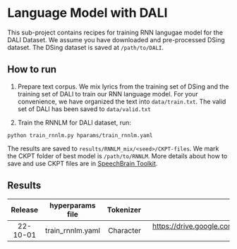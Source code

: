 # Language Model with DALI
This sub-project contains recipes for training RNN langugae model for the DALI Dataset. We assume you have downloaded and pre-processed DSing dataset. The DSing dataset is saved at `/path/to/DALI`.

## How to run

1. Prepare text corpus. We mix lyrics from the training set of DSing and the training set of DALI to train our RNN language model. For your convenience, we have organized the text into `data/train.txt`. The valid set of DALI has been saved to `data/valid.txt`

2. Train the RNNLM for DALI dataset, run:
```
python train_rnnlm.py hparams/train_rnnlm.yaml
```
The results are saved to `results/RNNLM_mix/<seed>/CKPT-files`. We mark the CKPT folder of best model is `/path/to/RNNLM`. More details about how to save and use CKPT files are in [SpeechBrain Toolkit](https://speechbrain.github.io).


## Results
| Release | hyperparams file | Tokenizer | Model link | GPUs |
|:-------------:|:---------------------------:| -----:| --------:| :-----------:|
| 22-10-01 | train_rnnlm.yaml |  Character | https://drive.google.com/drive/folders/1EPIWTCH8e4R8oki987PdqRjFN-A7nXP8?usp=sharing | 1xA5000 23GB |